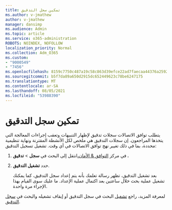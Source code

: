```yaml
---
title: تمكين سجل التدقيق
ms.author: v-jmathew
author: v-jmathew
manager: dansimp
ms.audience: Admin
ms.topic: article
ms.service: o365-administration
ROBOTS: NOINDEX, NOFOLLOW
localization_priority: Normal
ms.collection: Adm_O365
ms.custom:
- "9000549"
- "7456"
ms.openlocfilehash: 8159c7750c487a19c58c863d39efce22ad7faecaa44376a2592eb9d3ff6d233a
ms.sourcegitcommit: b5f7da89a650d2915dc652449623c78be6247175
ms.translationtype: MT
ms.contentlocale: ar-SA
ms.lasthandoff: 08/05/2021
ms.locfileid: "53988390"
---
```

# <a name="enable-the-audit-log"></a>تمكين سجل التدقيق

يتطلب توافق الاتصالات سجلات تدقيق لإظهار التنبيهات وتعقب إجراءات المعالجة التي يتخذها المراجعون. إن سجلات التدقيق هي ملخص لكل الأنشطة المقترنة ونهاية تنظيمية محددة، بما في ذلك تغيير نهج توافق الاتصالات في أي وقت. تشغيل تسجيل التدقيق:

1. في مركز [التوافق & الأمان،](https://go.microsoft.com/fwlink/?linkid=2101341)انتقل إلى البحث في **سجل**  >  **تدقيق .**
2. حدد **تشغيل التدقيق**.

    بعد تشغيل التدقيق، تظهر رسالة تعلمك بأنه يتم إعداد سجل التدقيق، كما يمكنك تشغيل عملية بحث خلال ساعتين بعد اكتمال عملية الإعداد. ما عليك سوى القيام بهذا الإجراء مرة واحدة.

لمعرفة المزيد، راجع [تشغيل](https://go.microsoft.com/fwlink/?linkid=2129077) البحث في سجل التدقيق أو إيقاف تشغيله والبحث في [سجل التدقيق](https://go.microsoft.com/fwlink/?linkid=2123729).
